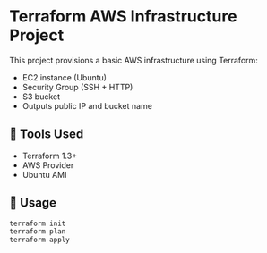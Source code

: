 # Terraform AWS Infrastructure Project

This project provisions a basic AWS infrastructure using Terraform:

- EC2 instance (Ubuntu)
- Security Group (SSH + HTTP)
- S3 bucket
- Outputs public IP and bucket name

## 🔧 Tools Used 
- Terraform 1.3+
- AWS Provider
- Ubuntu AMI

## 🚀 Usage

```bash
terraform init
terraform plan
terraform apply
